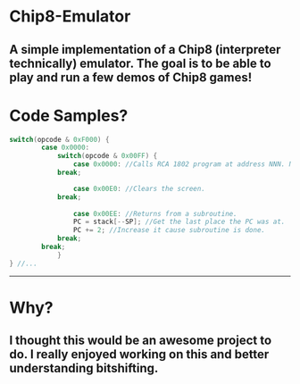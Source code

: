 # Chip8-Emulator
A simple implementation of a Chip8 (interpreter technically) emulator. The goal is to be able to play and run a few demos of Chip8 games!
-----------

# Code Samples?
```C++
switch(opcode & 0xF000) {
		case 0x0000:
			switch(opcode & 0x00FF) {
				case 0x0000: //Calls RCA 1802 program at address NNN. Not necessary for most ROMs.
			break;

				case 0x00E0: //Clears the screen.
			break;
				
				case 0x00EE: //Returns from a subroutine.
				PC = stack[--SP]; //Get the last place the PC was at.
				PC += 2; //Increase it cause subroutine is done.
			break;
		break;
			}
} //...
```
----------

# Why?
I thought this would be an awesome project to do. I really enjoyed working on this and better understanding bitshifting.
----------